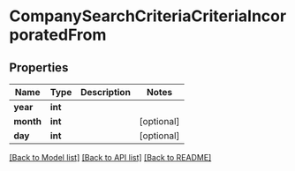# CompanySearchCriteriaCriteriaIncorporatedFrom

## Properties
Name | Type | Description | Notes
------------ | ------------- | ------------- | -------------
**year** | **int** |  | 
**month** | **int** |  | [optional] 
**day** | **int** |  | [optional] 

[[Back to Model list]](../README.md#documentation-for-models) [[Back to API list]](../README.md#documentation-for-api-endpoints) [[Back to README]](../README.md)



